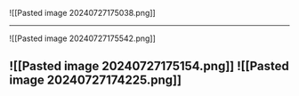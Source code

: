 

![[Pasted image 20240727175038.png]]

----

![[Pasted image 20240727175542.png]]

![[Pasted image 20240727175154.png]]
 ![[Pasted image 20240727174225.png]] 
 ---